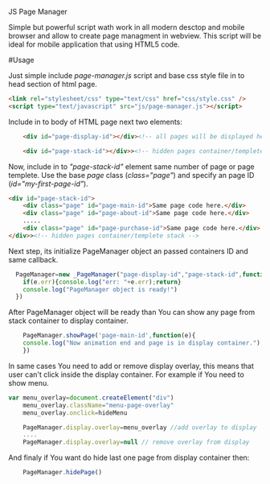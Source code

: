 JS Page Manager

Simple but powerful script wath work in all modern desctop and mobile browser and allow to create page managment in webview. This script will be ideal for mobile application that using HTML5 code.

#Usage

Just simple include *page-manager.js* script and base css style file in to head section of html page.

``` html
<link rel="stylesheet/css" type="text/css" href="css/style.css" />
<script type="text/javascript" src="js/page-manager.js"></script>
```

Include in to body of HTML page next two elements:

``` html
 	<div id="page-display-id"></div><!-- all pages will be displayed here -->

 	<div id="page-stack-id"></div>><!-- hidden pages container/templete stack -->
```

Now, include in to *"page-stack-id"* element same number of page or page templete. Use the base *page* class (*class="page"*) and specify an page ID (*id="my-first-page-id"*).

``` html
<div id="page-stack-id">
	<div class="page" id="page-main-id">Same page code here.</div>
	<div class="page" id="page-about-id">Same page code here.</div>
	.....	
	<div class="page" id="page-purchase-id">Same page code here.</div>
</div>><!-- hidden pages container/templete stack -->

```

Next step, its initialize PageManager object an passed containers ID and same callback.

``` javascript
  PageManager=new _PageManager("page-display-id","page-stack-id",function(e){
    if(e.err){console.log("err: "+e.err);return}
    console.log("PageManager object is ready!")
  })
```

After PageManager object will be ready than You can show any page from stack container to display container.

``` javascript
	PageManager.showPage('page-main-id',function(e){
	console.log("Now animation end and page is in display container.")
	})
```

In same cases You need to add or remove display overlay, this means that user can't click inside the display container. For example if You need to show menu.

``` javascript
var menu_overlay=document.createElement("div")
    menu_overlay.className="menu-page-overlay"
    menu_overlay.onclick=hideMenu

    PageManager.display.overlay=menu_overlay //add overlay to display
    ....
    PageManager.display.overlay=null // remove overlay from display
```
And finaly if You want do hide last one page from display container then:

``` javascript
	PageManager.hidePage()
```